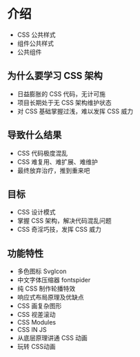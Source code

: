 # 介绍

- CSS 公共样式
- 组件公共样式
- 公共组件

## 为什么要学习 CSS 架构

- 日益膨胀的 CSS 代码，无计可施
- 项目长期处于无 CSS 架构维护状态
- 对 CSS 基础掌握过浅，难以发挥 CSS 威力

## 导致什么结果

- CSS 代码极度混乱
- CSS 难复用、难扩展、难维护
- 最终放弃治疗，推到重来吧

## 目标

- CSS 设计模式
- 掌握 CSS 架构，解决代码混乱问题
- CSS 奇淫巧技，发挥 CSS 威力

## 功能特性

- 多色图标 SvgIcon
- 中文字体压缩器 fontspider
- 纯 CSS 制作轮播特效
- 响应式布局原理及优缺点
- CSS 画复杂图形
- CSS 视差滚动
- CSS Modules
- CSS IN JS
- 从底层原理讲通 CSS 动画
- 玩转 CSS动画
